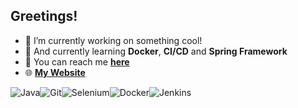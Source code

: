 ## Greetings!

-  🔭 I’m currently working on something cool!
-  📑 And currently learning **Docker**, **CI/CD** and **Spring Framework**
-  📩 You can reach me [**here**](https://t.me/neblessed/)
-  🌐 [**My Website**](https://neblessed.github.io/) 

![Java](https://img.shields.io/badge/java-%23ED8B00.svg?style=for-the-badge&logo=openjdk&logoColor=white)![Git](https://img.shields.io/badge/git-%23F05033.svg?style=for-the-badge&logo=git&logoColor=white)![Selenium](https://img.shields.io/badge/-selenium-%43B02A?style=for-the-badge&logo=selenium&logoColor=white)![Docker](https://img.shields.io/badge/docker-%230db7ed.svg?style=for-the-badge&logo=docker&logoColor=white)![Jenkins](https://img.shields.io/badge/jenkins-%232C5263.svg?style=for-the-badge&logo=jenkins&logoColor=white)
